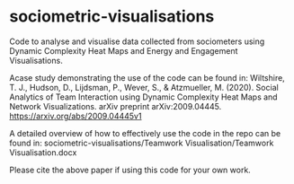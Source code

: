 # sociometric-visualisations
Code to analyse and visualise data collected from sociometers using Dynamic Complexity Heat Maps and Energy and Engagement Visualisations.

Acase study demonstrating the use of the code can be found in:
Wiltshire, T. J., Hudson, D., Lijdsman, P., Wever, S., & Atzmueller, M. (2020). Social Analytics of Team Interaction using Dynamic Complexity Heat Maps and Network Visualizations. arXiv preprint arXiv:2009.04445. https://arxiv.org/abs/2009.04445v1

A detailed overview of how to effectively use the code in the repo can be found in: sociometric-visualisations/Teamwork Visualisation/Teamwork Visualisation.docx

Please cite the above paper if using this code for your own work. 
